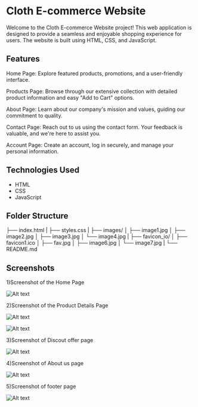 # Cloth E-commerce Website

Welcome to the Cloth E-commerce Website project! This web application is designed to provide a seamless and enjoyable shopping experience for users. The website is built using HTML, CSS, and JavaScript.

## Features
Home Page: Explore featured products, promotions, and a user-friendly interface.

Products Page: Browse through our extensive collection with detailed product information and easy "Add to Cart" options.

About Page: Learn about our company's mission and values, guiding our commitment to quality.

Contact Page: Reach out to us using the contact form. Your feedback is valuable, and we're here to assist you.

Account Page: Create an account, log in securely, and manage your personal information.

## Technologies Used

- HTML
- CSS
- JavaScript

## Folder Structure
├── index.html
|
├── styles.css
|
├── images/
│ ├── image1.jpg
│ ├── image2.jpg
│ ├── image3.jpg
│ └── image4.jpg
|
├── favicon_io/
│ ├── favicon1.ico
│ ├── fav.jpg
│ ├── image6.jpg
│ └── image7.jpg
|
└── README.md


## Screenshots

1)Screenshot of the Home Page

![Alt text](image.png)

2)Screenshot of the Product Details Page

![Alt text](image-1.png)

![Alt text](image-2.png)

3)Screenshot of Discout offer page

![Alt text](image-3.png)


4)Screenshot of About us page

![Alt text](image-4.png)

5)Screenshot of footer page

![Alt text](image-5.png)

